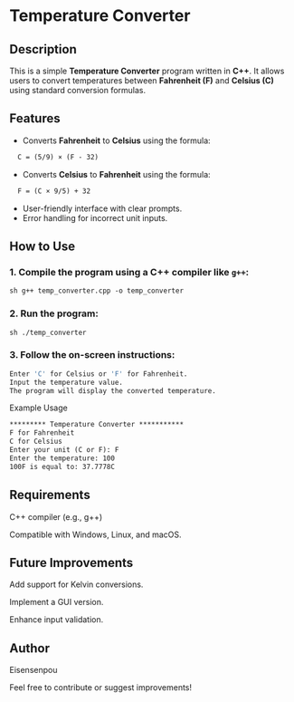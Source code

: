 # Temperature Converter

## Description
This is a simple **Temperature Converter** program written in **C++**. It allows users to convert temperatures between **Fahrenheit (F)** and **Celsius (C)** using standard conversion formulas.

## Features
- Converts **Fahrenheit** to **Celsius** using the formula:
```txt
  C = (5/9) × (F - 32)
```
- Converts **Celsius** to **Fahrenheit** using the formula:
```txt
  F = (C × 9/5) + 32
```

- User-friendly interface with clear prompts.
- Error handling for incorrect unit inputs.

## How to Use
### **1. Compile the program** using a C++ compiler like `g++`:
```sh g++ temp_converter.cpp -o temp_converter```

### 2. Run the program:
```sh ./temp_converter ```

### 3. Follow the on-screen instructions:
```sh
Enter 'C' for Celsius or 'F' for Fahrenheit. 
Input the temperature value.
The program will display the converted temperature.
```

Example Usage
```txt
********* Temperature Converter ***********
F for Fahrenheit
C for Celsius
Enter your unit (C or F): F
Enter the temperature: 100
100F is equal to: 37.7778C
```

## Requirements
C++ compiler (e.g., g++)

Compatible with Windows, Linux, and macOS.

## Future Improvements
Add support for Kelvin conversions.

Implement a GUI version.

Enhance input validation.

## Author
Eisensenpou

Feel free to contribute or suggest improvements!

